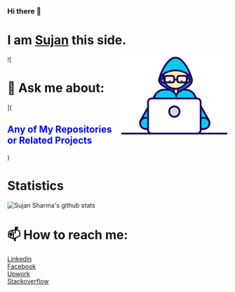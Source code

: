 ### Hi there 👋
<h1>I am <a href='https://raw.githubusercontent.com/SujanSharma07/SujanSharma07/master/Assets/Profile.jpeg'><b>Sujan</b></a> this side. 
</h1> 
<img align="right" src="https://raw.githubusercontent.com/SujanSharma07/SujanSharma07/master/Assets/Developer.gif"/>

![<h1>💬 Ask me about: </h1>]( 
<h2 style="color:blue;">Any of My Repositories or Related Projects </h2> )


# Statistics #

![Sujan Sharma's github stats](https://github-readme-stats.vercel.app/api?username=SujanSharma07&hide=["issues"]&show_icons=true)


<h1>📫 How to reach me:</h1>
 <a href= 'https://www.linkedin.com/in/sujan-sharma-b965941a7/'>Linkedin <br>
<a href='https://www.facebook.com/Sujan.Sharma07'>Facebook <br>
<a href='https://www.upwork.com/freelancers/~01e92b1f5bceb96b8a'>Upwork <br>
<a href='https://stackoverflow.com/users/13851812/sujan-sharma'>Stackoverflow 


<!-- **SujanSharma07/SujanSharma07** is a ✨ _special_ ✨ repository because its `README.md` (this file) appears on your GitHub profile. Here are some ideas to get you started: - 🔭 I’m currently working on ... - 🌱 I’m currently learning ... - 👯 I’m looking to collaborate on ... - 🤔 I’m looking for help with ... - 💬 Ask me about ... - 📫 How to reach me: ... - 😄 Pronouns: ... - ⚡ Fun fact: ... -->
